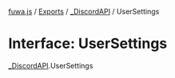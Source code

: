 [fuwa.js](../README.md) / [Exports](../modules.md) / [\_DiscordAPI](../modules/_DiscordAPI.md) / UserSettings

# Interface: UserSettings

[_DiscordAPI](../modules/_DiscordAPI.md).UserSettings
